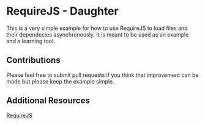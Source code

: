 RequireJS - Daughter
===================

This is a very simple example for how to use RequireJS to load files and their dependecies asynchronously. It is meant to be used as an example and a learning tool.

## Contributions

Please feel free to submit pull requests if you think that improvement can be made but please keep the example simple.

## Additional Resources

[RequireJS](http://requirejs.org/)
